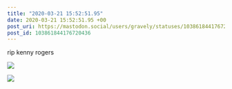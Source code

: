 ```yaml
---
title: "2020-03-21 15:52:51.95"
date: 2020-03-21 15:52:51.95 +00
post_uri: https://mastodon.social/users/gravely/statuses/103861844176720436
post_id: 103861844176720436
---
```

rip kenny rogers


![](/images/26546816.jpg)

![](/images/26546817.jpg)

